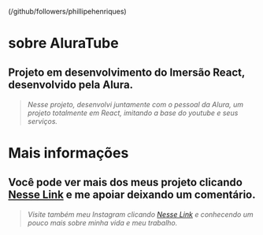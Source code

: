 (/github/followers/phillipehenriques)

# sobre AluraTube 

## Projeto em desenvolvimento do Imersão React, desenvolvido pela Alura.

> ###### Nesse projeto, desenvolvi juntamente com o pessoal da Alura, um projeto totalmente em React, imitando a base do youtube e seus serviços.

# Mais informações

## Você pode ver mais dos meus projeto clicando [Nesse Link](https://github.com/phillipehenriques/) e me apoiar deixando um comentário.

> ###### Visite também meu Instagram clicando [Nesse Link](https://www.instagram.com/ph_aranoia/) e conhecendo um pouco mais sobre minha vida e meu trabalho.